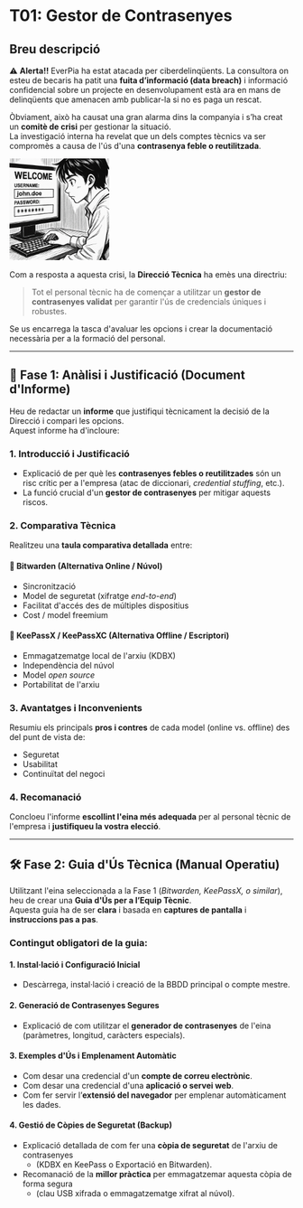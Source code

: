 # T01: Gestor de Contrasenyes

## Breu descripció

⚠️ **Alerta!!** EverPia ha estat atacada per ciberdelinqüents. La consultora on esteu de becaris ha patit una **fuita d’informació (data breach)** i informació confidencial sobre un projecte en desenvolupament està ara en mans de delinqüents que amenacen amb publicar-la si no es paga un rescat.

Òbviament, això ha causat una gran alarma dins la companyia i s’ha creat un **comitè de crisi** per gestionar la situació.  
La investigació interna ha revelat que un dels comptes tècnics va ser compromès a causa de l'ús d'una **contrasenya feble o reutilitzada**.

![Imatge 01](img/im01.png)

Com a resposta a aquesta crisi, la **Direcció Tècnica** ha emès una directriu:  
> Tot el personal tècnic ha de començar a utilitzar un **gestor de contrasenyes validat** per garantir l'ús de credencials úniques i robustes.

Se us encarrega la tasca d'avaluar les opcions i crear la documentació necessària per a la formació del personal.

---

## 🧩 Fase 1: Anàlisi i Justificació (Document d'Informe)

Heu de redactar un **informe** que justifiqui tècnicament la decisió de la Direcció i compari les opcions.  
Aquest informe ha d'incloure:

### 1. Introducció i Justificació
- Explicació de per què les **contrasenyes febles o reutilitzades** són un risc crític per a l'empresa (atac de diccionari, *credential stuffing*, etc.).
- La funció crucial d'un **gestor de contrasenyes** per mitigar aquests riscos.

### 2. Comparativa Tècnica
Realitzeu una **taula comparativa detallada** entre:

#### 🔹 Bitwarden (Alternativa Online / Núvol)
- Sincronització
- Model de seguretat (xifratge *end-to-end*)
- Facilitat d'accés des de múltiples dispositius
- Cost / model freemium

#### 🔹 KeePassX / KeePassXC (Alternativa Offline / Escriptori)
- Emmagatzematge local de l'arxiu (KDBX)
- Independència del núvol
- Model *open source*
- Portabilitat de l'arxiu

### 3. Avantatges i Inconvenients
Resumiu els principals **pros i contres** de cada model (online vs. offline) des del punt de vista de:
- Seguretat  
- Usabilitat  
- Continuïtat del negoci  

### 4. Recomanació
Concloeu l'informe **escollint l'eina més adequada** per al personal tècnic de l'empresa i **justifiqueu la vostra elecció**.

---

## 🛠️ Fase 2: Guia d'Ús Tècnica (Manual Operatiu)

Utilitzant l'eina seleccionada a la Fase 1 (*Bitwarden, KeePassX, o similar*), heu de crear una **Guia d'Ús per a l’Equip Tècnic**.  
Aquesta guia ha de ser **clara** i basada en **captures de pantalla** i **instruccions pas a pas**.

### Contingut obligatori de la guia:

#### 1. Instal·lació i Configuració Inicial
- Descàrrega, instal·lació i creació de la BBDD principal o compte mestre.

#### 2. Generació de Contrasenyes Segures
- Explicació de com utilitzar el **generador de contrasenyes** de l'eina (paràmetres, longitud, caràcters especials).

#### 3. Exemples d'Ús i Emplenament Automàtic
- Com desar una credencial d'un **compte de correu electrònic**.  
- Com desar una credencial d'una **aplicació o servei web**.  
- Com fer servir l’**extensió del navegador** per emplenar automàticament les dades.

#### 4. Gestió de Còpies de Seguretat (Backup)
- Explicació detallada de com fer una **còpia de seguretat** de l'arxiu de contrasenyes  
  - (KDBX en KeePass o Exportació en Bitwarden).  
- Recomanació de la **millor pràctica** per emmagatzemar aquesta còpia de forma segura  
  - (clau USB xifrada o emmagatzematge xifrat al núvol).

